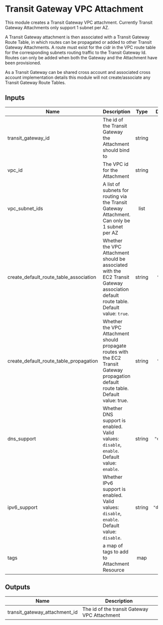# Transit Gateway VPC Attachment

This module creates a Transit Gateway VPC attachment. Currently Transit Gateway Attachments only support 1 subnet per AZ.

A Transit Gateway attachment is then associated with a Transit Gateway Route Table, in which routes can be propagated or added to other Transit Gateway Attachments. A route must exist for the cidr in the VPC route table for the corresponding subnets routing traffic to the Transit Gateway Id. Routes can only be added when both the Gateway and the Attachment have been provisioned.

As a Transit Gateway can be shared cross account and associated cross account implementation details this module will not create/associate any Transit Gateway Route Tables.

## Inputs

| Name | Description | Type | Default | Required |
|------|-------------|:----:|:-----:|:-----:|
| transit\_gateway\_id | The id of the Transit Gateway the Attachment should bind to | string | n/a | yes |
| vpc\_id | The VPC id for the Attachment | string | n/a | yes |
| vpc\_subnet\_ids | A list of subnets for routing via the Transit Gateway Attachment. Can only be 1 subnet per AZ | list | n/a | yes |
| create\_default\_route\_table\_association | Whether the VPC Attachment should be associated with the EC2 Transit Gateway association default route table. Default value: `true`. | string | `"true"` | no |
| create\_default\_route\_table\_propagation | Whether the VPC Attachment should propagate routes with the EC2 Transit Gateway propagation default route table. Default value: true. | string | `"true"` | no |
| dns\_support | Whether DNS support is enabled. Valid values: `disable`, `enable`. Default value: `enable`. | string | `"enable"` | no |
| ipv6\_support | Whether IPv6 support is enabled. Valid values: `disable`, `enable`. Default value: `disable`. | string | `"disable"` | no |
| tags | a map of tags to add to Attachment Resource | map | `<map>` | no |

## Outputs

| Name | Description |
|------|-------------|
| transit\_gateway\_attachment\_id | The id of the transit Gateway VPC Attachment |


